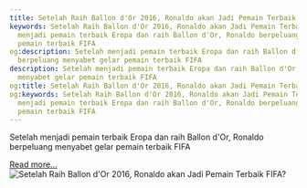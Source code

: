 ```yaml
---
title: Setelah Raih Ballon d'Or 2016, Ronaldo akan Jadi Pemain Terbaik FIFA?
keywords: Setelah Raih Ballon d'Or 2016, Ronaldo akan Jadi Pemain Terbaik FIFA?,Setelah
  menjadi pemain terbaik Eropa dan raih Ballon d'Or, Ronaldo berpeluang menyabet gelar
  pemain terbaik FIFA
og:description: Setelah menjadi pemain terbaik Eropa dan raih Ballon d'Or, Ronaldo
  berpeluang menyabet gelar pemain terbaik FIFA
description: Setelah menjadi pemain terbaik Eropa dan raih Ballon d'Or, Ronaldo berpeluang
  menyabet gelar pemain terbaik FIFA
og:title: Setelah Raih Ballon d'Or 2016, Ronaldo akan Jadi Pemain Terbaik FIFA?
og:keywords: Setelah Raih Ballon d'Or 2016, Ronaldo akan Jadi Pemain Terbaik FIFA?,Setelah
  menjadi pemain terbaik Eropa dan raih Ballon d'Or, Ronaldo berpeluang menyabet gelar
  pemain terbaik FIFA
---
```


Setelah menjadi pemain terbaik Eropa dan raih Ballon d'Or, Ronaldo berpeluang menyabet gelar pemain terbaik FIFA

[Read more...](https://www.sportourism.id/post/5969/setelah-raih-ballon-d'or-2016-ronaldo-akan-jadi-pemain-terbaik-fifa "Setelah Raih Ballon d'Or 2016, Ronaldo akan Jadi Pemain Terbaik FIFA?")
![Setelah Raih Ballon d'Or 2016, Ronaldo akan Jadi Pemain Terbaik FIFA?](https://services.sportourism.id/fileload/ronaldojpg-Tlvc.jpg "Setelah Raih Ballon d'Or 2016, Ronaldo akan Jadi Pemain Terbaik FIFA?")